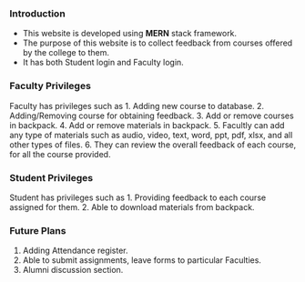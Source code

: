 ### Introduction

* This website is developed using **MERN** stack framework.
* The purpose of this website is to collect feedback from courses offered by the college to them.
* It has both Student login and  Faculty login.

### Faculty Privileges

Faculty has privileges such as
    1. Adding new course to database.
    2. Adding/Removing course for obtaining feedback.
    3. Add or remove courses in backpack.
    4. Add or remove materials in backpack.
    5. Facultly can add any type of materials such as audio, video, text, word, ppt, pdf, xlsx, and all other types of files.
    6. They can review the overall feedback of each course, for all the course provided.

### Student Privileges

Student has privileges such as
    1. Providing feedback to each course assigned for them.
    2. Able to download materials from backpack.

### Future Plans  

1. Adding Attendance register.
2. Able to submit assignments, leave forms to particular Faculties.
3. Alumni discussion section.

